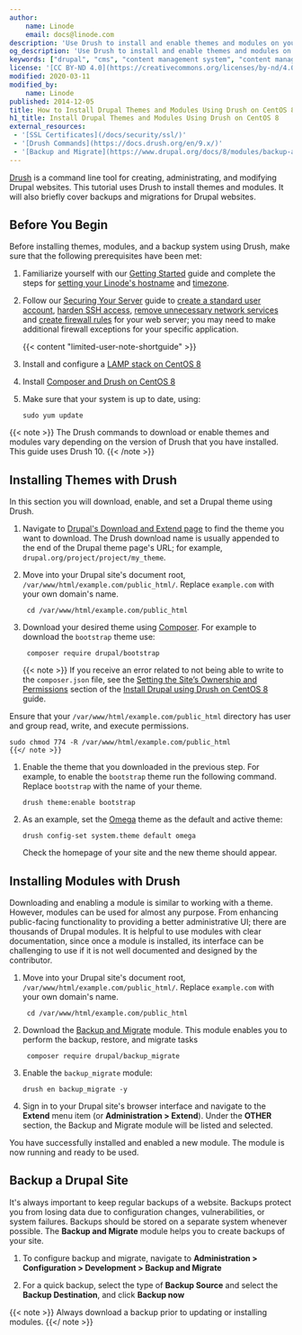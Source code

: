 ```yaml
---
author:
    name: Linode
    email: docs@linode.com
description: 'Use Drush to install and enable themes and modules on your Drupal site running on CentOS 8.'
og_description: 'Use Drush to install and enable themes and modules on your Drupal site running on CentOS 8.'
keywords: ["drupal", "cms", "content management system", "content management framework", "centos", "drush"]
license: '[CC BY-ND 4.0](https://creativecommons.org/licenses/by-nd/4.0)'
modified: 2020-03-11
modified_by:
    name: Linode
published: 2014-12-05
title: How to Install Drupal Themes and Modules Using Drush on CentOS 8
h1_title: Install Drupal Themes and Modules Using Drush on CentOS 8
external_resources:
 - '[SSL Certificates](/docs/security/ssl/)'
 - '[Drush Commands](https://docs.drush.org/en/9.x/)'
 - '[Backup and Migrate](https://www.drupal.org/docs/8/modules/backup-and-migrate/howto-for-backup-and-migrate)'
---
```


[Drush](https://www.drush.org/) is a command line tool for creating, administrating, and modifying Drupal websites. This tutorial uses Drush to install themes and modules. It will also briefly cover backups and migrations for Drupal websites.

## Before You Begin

Before installing themes, modules, and a backup system using Drush, make sure that the following prerequisites have been met:

1.  Familiarize yourself with our [Getting Started](/docs/getting-started) guide and complete the steps for [setting your Linode's hostname](/docs/getting-started/#set-the-hostname) and [timezone](/docs/getting-started/#set-the-timezone).

1. Follow our [Securing Your Server](/docs/security/securing-your-server) guide to [create a standard user account](/docs/security/securing-your-server/#add-a-limited-user-account), [harden SSH access](/docs/security/securing-your-server/#harden-ssh-access), [remove unnecessary network services](/docs/security/securing-your-server/#remove-unused-network-facing-services) and [create firewall rules](/docs/security/securing-your-server/#configure-a-firewall) for your web server; you may need to make additional firewall exceptions for your specific application.

    {{< content "limited-user-note-shortguide" >}}

1.  Install and configure a [LAMP stack on CentOS 8](/docs/web-servers/lamp/how-to-install-a-lamp-stack-on-centos-8)

1.  Install [Composer and Drush on CentOS 8](/docs/websites/cms/drupal/drush-drupal/how-to-install-drush-on-centos-8)

1.  Make sure that your system is up to date, using:

        sudo yum update

{{< note >}}
The Drush commands to download or enable themes and modules vary depending on the version of Drush that you have installed. This guide uses Drush 10.
{{< /note >}}

## Installing Themes with Drush

In this section you will download, enable, and set a Drupal theme using Drush.

1. Navigate to [Drupal's Download and Extend page](https://www.drupal.org/project/project_theme) to find the theme you want to download. The Drush download name is usually appended to the end of the Drupal theme page's URL; for example, `drupal.org/project/project/my_theme`.

1. Move into your Drupal site's document root, `/var/www/html/example.com/public_html/`. Replace `example.com` with your own domain's name.

        cd /var/www/html/example.com/public_html

1.  Download your desired theme using [Composer](https://getcomposer.org/doc/). For example to download the `bootstrap` theme use:

         composer require drupal/bootstrap

    {{< note >}}
If you receive an error related to not being able to write to the `composer.json` file, see the [Setting the Site’s Ownership and Permissions](/docs/websites/cms/drupal/drush-drupal/how-to-install-drupal-using-drush-on-centos-8/#setting-the-site-s-ownership-and-permissions) section of the [Install Drupal using Drush on CentOS 8](/docs/websites/cms/drupal/drush-drupal/how-to-install-drupal-using-drush-on-centos-8/) guide.

Ensure that your `/var/www/html/example.com/public_html` directory has user and group read, write, and execute permissions.

    sudo chmod 774 -R /var/www/html/example.com/public_html
    {{</ note >}}

1.  Enable the theme that you downloaded in the previous step. For example, to enable the `bootstrap` theme run the following command. Replace `bootstrap` with the name of your theme.

        drush theme:enable bootstrap

1.  As an example, set the [Omega](https://www.drupal.org/project/omega) theme as the default and active theme:

        drush config-set system.theme default omega

    Check the homepage of your site and the new theme should appear.

## Installing Modules with Drush

Downloading and enabling a module is similar to working with a theme. However, modules can be used for almost any purpose. From enhancing public-facing functionality to providing a better administrative UI; there are thousands of Drupal modules. It is helpful to use modules with clear documentation, since once a module is installed, its interface can be challenging to use if it is not well documented and designed by the contributor.

1. Move into your Drupal site's document root, `/var/www/html/example.com/public_html/`. Replace `example.com` with your own domain's name.

        cd /var/www/html/example.com/public_html

1. Download the [Backup and Migrate](https://www.drupal.org/project/backup_migrate) module. This module enables you to perform the backup, restore, and migrate tasks

        composer require drupal/backup_migrate

2.  Enable the `backup_migrate` module:

        drush en backup_migrate -y

3.  Sign in to your Drupal site's browser interface and navigate to the **Extend** menu item (or **Administration > Extend**). Under the **OTHER** section, the Backup and Migrate module will be listed and selected.

You have successfully installed and enabled a new module. The module is now running and ready to be used.

## Backup a Drupal Site

It's always important to keep regular backups of a website. Backups protect you from losing data due to configuration changes, vulnerabilities, or system failures. Backups should be stored on a separate system whenever possible. The **Backup and Migrate** module helps you to create backups of your site.

1.  To configure backup and migrate, navigate to **Administration > Configuration > Development > Backup and Migrate**

2. For a quick backup, select the type of **Backup Source** and select the **Backup Destination**, and click **Backup now**

{{< note >}}
Always download a backup prior to updating or installing modules.
{{</ note >}}
